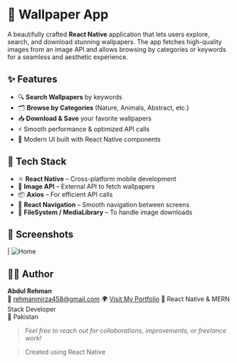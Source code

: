 # 📱 Wallpaper App

A beautifully crafted **React Native** application that lets users explore, search, and download stunning wallpapers. The app fetches high-quality images from an image API and allows browsing by categories or keywords for a seamless and aesthetic experience.

## ✨ Features

- 🔍 **Search Wallpapers** by keywords  
- 🗂️ **Browse by Categories** (Nature, Animals, Abstract, etc.)
- 📥 **Download & Save** your favorite wallpapers
- ⚡ Smooth performance & optimized API calls
- 🎨 Modern UI built with React Native components

## 🧱 Tech Stack

- ⚛️ **React Native** – Cross-platform mobile development
- 🔗 **Image API** – External API to fetch wallpapers
- 📦 **Axios** – For efficient API calls
- 🧭 **React Navigation** – Smooth navigation between screens
- 📁 **FileSystem / MediaLibrary** – To handle image downloads

## 📸 Screenshots

| ![Home](./screenshots/home.png) 


## 👨‍💻 Author

**Abdul Rehman**  
📧 rehmanmirza458@gmail.com 
🌍 [Visit My Portfolio](abdulrehmandev.vercel.app) 
💼 React Native & MERN Stack Developer  
📍 Pakistan  

> *Feel free to reach out for collaborations, improvements, or freelance work!*


> Created using React Native
